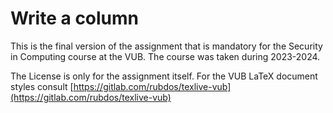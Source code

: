 # Write a column

This is the final version of the assignment that is mandatory for the Security in Computing course at the VUB. The course was taken during 2023-2024.


The License is only for the assignment itself. For the VUB LaTeX document styles consult [https://gitlab.com/rubdos/texlive-vub](https://gitlab.com/rubdos/texlive-vub)
